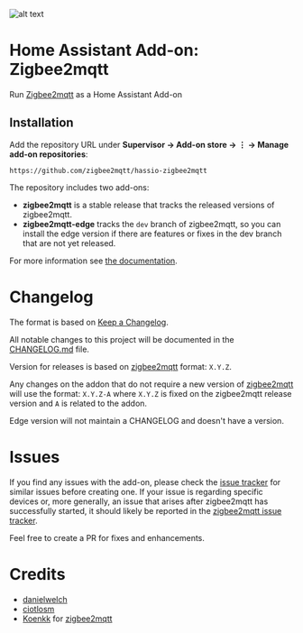 ![alt text][logo]
# Home Assistant Add-on: Zigbee2mqtt
Run [Zigbee2mqtt] as a Home Assistant Add-on

## Installation
Add the repository URL under **Supervisor → Add-on store → ⋮ → Manage add-on repositories**:

    https://github.com/zigbee2mqtt/hassio-zigbee2mqtt

The repository includes two add-ons:

- **zigbee2mqtt** is a stable release that tracks the released versions of zigbee2mqtt.
- **zigbee2mqtt-edge** tracks the `dev` branch of zigbee2mqtt, so you can install the edge version if there are features or fixes in the dev branch that are not yet released.

For more information see [the documentation](https://github.com/zigbee2mqtt/hassio-zigbee2mqtt/blob/master/zigbee2mqtt/DOCS.md).

# Changelog
The format is based on [Keep a Changelog](http://keepachangelog.com/en/1.0.0/).

All notable changes to this project will be documented in the [CHANGELOG.md](zigbee2mqtt/CHANGELOG.md) file.

Version for releases is based on [zigbee2mqtt](https://github.com/Koenkk/zigbee2mqtt) format: `X.Y.Z`.

Any changes on the addon that do not require a new version of [zigbee2mqtt] will use the format: `X.Y.Z-A` where `X.Y.Z` is fixed on the zigbee2mqtt release version and `A` is related to the addon.

Edge version will not maintain a CHANGELOG and doesn't have a version.

# Issues
If you find any issues with the add-on, please check the [issue tracker](https://github.com/zigbee2mqtt/hassio-zigbee2mqtt/issues) for similar issues before creating one. If your issue is regarding specific devices or, more generally, an issue that arises after zigbee2mqtt has successfully started, it should likely be reported in the [zigbee2mqtt issue tracker](https://github.com/Koenkk/zigbee2mqtt/issues).

Feel free to create a PR for fixes and enhancements. 

# Credits
- [danielwelch](https://github.com/danielwelch)
- [ciotlosm](https://github.com/ciotlosm)
- [Koenkk](https://github.com/Koenkk) for [zigbee2mqtt]

[logo]: zigbee2mqtt/logo.png "Zigbee2mqtt"
[zigbee2mqtt]: https://www.zigbee2mqtt.io
